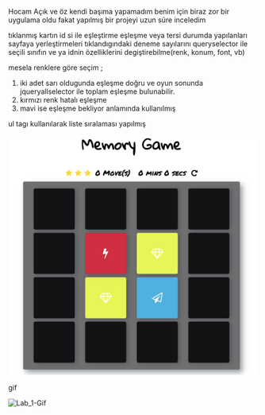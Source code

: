 Hocam Açık ve öz kendi başıma yapamadım benim için biraz zor bir uygulama oldu fakat yapılmış bir projeyi uzun süre inceledim

tıklanmış kartın id si ile eşleştirme 
eşleşme veya tersi durumda yapılanları
sayfaya yerleştirmeleri
tıklandıgındaki deneme sayılarını
queryselector ile seçili sınıfın ve ya idnin özelliklerini degiştirebilme(renk, konum, font, vb)

mesela renklere göre seçim ;
1) iki adet sarı oldugunda eşleşme doğru ve oyun sonunda jqueryallselector ile toplam eşleşme bulunabilir.
2) kırmızı renk hatalı eşleşme
3) mavi ise eşleşme bekliyor anlamında kullanılmış


ul tagı kullanılarak liste sıralaması yapılmış



![snippet](img/snippet.png)

gif

![Lab_1-Gif](tasarim/hafiza_oyunu.gif)

